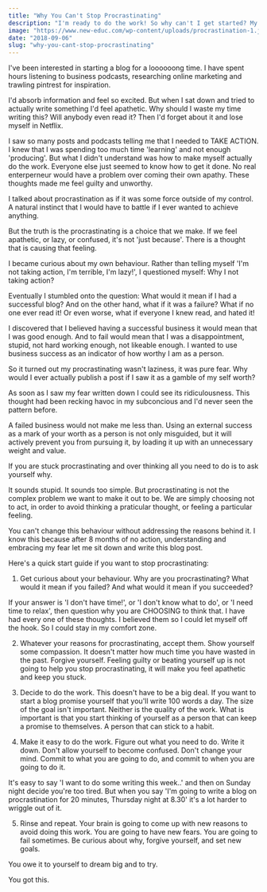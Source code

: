 ```yaml
---
title: "Why You Can't Stop Procrastinating"
description: "I'm ready to do the work! So why can't I get started? My formula for beating procrastination"
image: "https://www.new-educ.com/wp-content/uploads/procrastination-1.jpg"
date: "2018-09-06"
slug: "why-you-cant-stop-procrastinating"
---
```


I've been interested in starting a blog for a loooooong time. I have spent hours listening to business podcasts, researching online marketing and trawling pintrest for inspiration.

I'd absorb information and feel so excited. But when I sat down and tried to actually write something I'd feel apathetic. Why should I waste my time writing this? Will anybody even read it? Then I'd forget about it and lose myself in Netflix.

I saw so many posts and podcasts telling me that I needed to TAKE ACTION. I knew that I was spending too much time 'learning' and not enough 'producing'. But what I didn't understand was how to make myself actually do the work. Everyone else just seemed to know how to get it done. No real enterperneur would have a problem over coming their own apathy. These thoughts made me feel guilty and unworthy.

I talked about procrastination as if it was some force outside of my control. A natural instinct that I would have to battle if I ever wanted to achieve anything.

But the truth is the procrastinating is a choice that we make. If we feel apathetic, or lazy, or confused, it's not 'just because'. There is a thought that is causing that feeling.

I became curious about my own behaviour. Rather than telling myself 'I'm not taking action, I'm terrible, I'm lazy!', I questioned myself: Why I not taking action?

Eventually I stumbled onto the question: What would it mean if I had a successful blog? And on the other hand, what if it was a failure? What if no one ever read it! Or even worse, what if everyone I knew read, and hated it!

I discovered that I believed having a successful business it would mean that I was good enough. And to fail would mean that I was a disappointment, stupid, not hard working enough, not likeable enough. I wanted to use business success as an indicator of how worthy I am as a person.

So it turned out my procrastinating wasn't laziness, it was pure fear. Why would I ever actually publish a post if I saw it as a gamble of my self worth?

As soon as I saw my fear written down I could see its ridiculousness. This thought had been recking havoc in my subconcious and I'd never seen the pattern before.

A failed business would not make me less than. Using an external success as a mark of your worth as a person is not only misguided, but it will actively prevent you from pursuing it, by loading it up with an unnecessary weight and value.

If you are stuck procrastinating and over thinking all you need to do is to ask yourself why.

It sounds stupid. It sounds too simple. But procrastinating is not the complex problem we want to make it out to be. We are simply choosing not to act, in order to avoid thinking a praticular thought, or feeling a particular feeling.

You can't change this behaviour without addressing the reasons behind it. I know this because after 8 months of no action, understanding and embracing my fear let me sit down and write this blog post.

Here's a quick start guide if you want to stop procrastinating:

1. Get curious about your behaviour. Why are you procrastinating? What would it mean if you failed? And what would it mean if you succeeded?

If your answer is 'I don't have time!', or 'I don't know what to do', or 'I need time to relax', then question why you are CHOOSING to think that. I have had every one of these thoughts. I believed them so I could let myself off the hook. So I could stay in my comfort zone.

2. Whatever your reasons for procrastinating, accept them. Show yourself some compassion. It doesn't matter how much time you have wasted in the past. Forgive yourself. Feeling guilty or beating yourself up is not going to help you stop procrastinating, it will make you feel apathetic and keep you stuck.

3. Decide to do the work. This doesn't have to be a big deal. If you want to start a blog promise yourself that you'll write 100 words a day. The size of the goal isn't important. Neither is the quality of the work. What is important is that you start thinking of yourself as a person that can keep a promise to themselves. A person that can stick to a habit.

4. Make it easy to do the work. Figure out what you need to do. Write it down. Don't allow yourself to become confused. Don't change your mind. Commit to what you are going to do, and commit to when you are going to do it.

It's easy to say 'I want to do some writing this week..' and then on Sunday night decide you're too tired. But when you say 'I'm going to write a blog on procrastination for 20 minutes, Thursday night at 8.30' it's a lot harder to wriggle out of it.

5. Rinse and repeat. Your brain is going to come up with new reasons to avoid doing this work. You are going to have new fears. You are going to fail sometimes. Be curious about why, forgive yourself, and set new goals.

You owe it to yourself to dream big and to try.

You got this.

